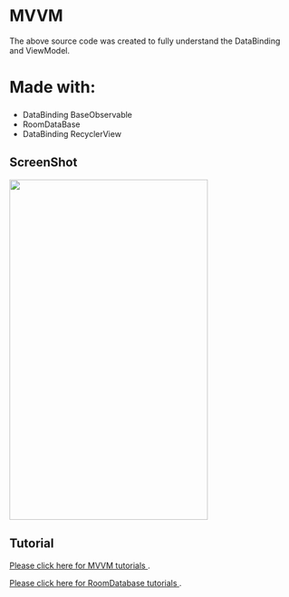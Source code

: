 # MVVM

The above source code was created to fully understand the DataBinding and ViewModel.
# Made with:
###  
- DataBinding BaseObservable
- RoomDataBase
- DataBinding RecyclerView

## ScreenShot
<img src="https://raw.githubusercontent.com/shakbari435/MVVM/master/mvvm.jpg" height="600" width="350">

## Tutorial
[Please click here for MVVM tutorials ](http://phoenixdevs.ir/%d8%a2%d9%85%d9%88%d8%b2%d8%b4-%d9%85%d8%b9%d9%85%d8%a7%d8%b1%db%8c-mvvm-%db%8c%d8%a7-viewmodel/).

[Please click here for RoomDatabase tutorials  ](http://phoenixdevs.ir/%d8%a2%d9%85%d9%88%d8%b2%d8%b4-%d8%af%db%8c%d8%aa%d8%a7%d8%a8%db%8c%d8%b3-room-%d8%af%d8%b1-%d8%a7%d9%86%d8%af%d8%b1%d9%88%db%8c%d8%af/).

